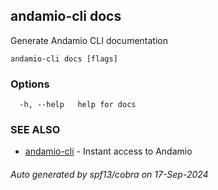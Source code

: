## andamio-cli docs

Generate Andamio CLI documentation

```
andamio-cli docs [flags]
```

### Options

```
  -h, --help   help for docs
```

### SEE ALSO

* [andamio-cli](andamio-cli.md)	 - Instant access to Andamio

###### Auto generated by spf13/cobra on 17-Sep-2024
